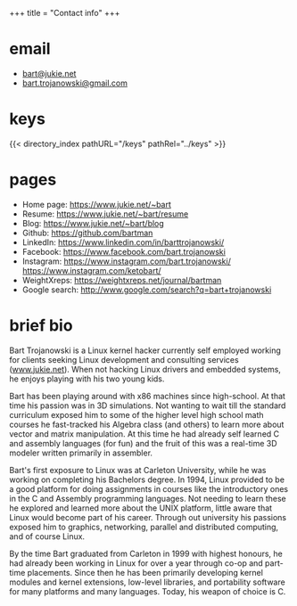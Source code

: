 +++
title = "Contact info"
+++

# email

- bart@jukie.net
- bart.trojanowski@gmail.com

# keys

{{< directory_index pathURL="/keys" pathRel="../keys" >}}

# pages

- Home page:    https://www.jukie.net/~bart
- Resume:       https://www.jukie.net/~bart/resume
- Blog:         https://www.jukie.net/~bart/blog
- Github:       https://github.com/bartman
- LinkedIn:     https://www.linkedin.com/in/barttrojanowski/
- Facebook:     https://www.facebook.com/bart.trojanowski
- Instagram:    https://www.instagram.com/bart.trojanowski/ https://www.instagram.com/ketobart/
- WeightXreps:  https://weightxreps.net/journal/bartman
- Google search: http://www.google.com/search?q=bart+trojanowski

# brief bio

Bart Trojanowski is a Linux kernel hacker currently self employed working for clients seeking Linux development and consulting services (www.jukie.net). When not hacking Linux drivers and embedded systems, he enjoys playing with his two young kids.

Bart has been playing around with x86 machines since high-school. At that time his passion was in 3D simulations. Not wanting to wait till the standard curriculum exposed him to some of the higher level high school math courses he fast-tracked his Algebra class (and others) to learn more about vector and matrix manipulation. At this time he had already self learned C and assembly languages (for fun) and the fruit of this was a real-time 3D modeler written primarily in assembler.

Bart's first exposure to Linux was at Carleton University, while he was working on completing his Bachelors degree. In 1994, Linux provided to be a good platform for doing assignments in courses like the introductory ones in the C and Assembly programming languages. Not needing to learn these he explored and learned more about the UNIX platform, little aware that Linux would become part of his career. Through out university his passions exposed him to graphics, networking, parallel and distributed computing, and of course Linux.

By the time Bart graduated from Carleton in 1999 with highest honours, he had already been working in Linux for over a year through co-op and part-time placements. Since then he has been primarily developing kernel modules and kernel extensions, low-level libraries, and portability software for many platforms and many languages. Today, his weapon of choice is C.
